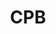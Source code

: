 ---
# This topic lives at
# https://digital.gov/topics/cbp

# Topic Title
title: "CPB"

# description — keep it short and clear
# summary: ""

# Weight
weight: 1

# For more information on managing topics,
# see https://github.com/GSA/digitalgov.gov/wiki/topics
---
